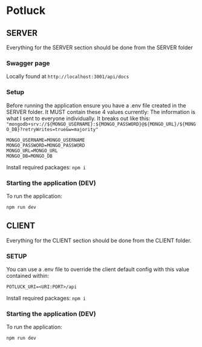 # Potluck
## SERVER
Everything for the SERVER section should be done from the SERVER folder
### Swagger page
Locally found at ```http://localhost:3001/api/docs```

### Setup
Before running the application ensure you have a .env file created in the SERVER folder. It MUST contain these 4 values currently:
The information is what I sent to everyone individually. It breaks out like this:
```"mongodb+srv://${MONGO_USERNAME}:${MONGO_PASSWORD}@${MONGO_URL}/${MONGO_DB}?retryWrites=true&w=majority"```
```
MONGO_USERNAME=MONGO_USERNAME
MONGO_PASSWORD=MONGO_PASSWORD
MONGO_URL=MONGO_URL
MONGO_DB=MONGO_DB
```

Install required packages:
```npm i```

### Starting the application (DEV)

To run the application:
```
npm run dev
```

## CLIENT
Everything for the CLIENT section should be done from the CLIENT folder.
### SETUP
You can use a .env file to override the client default config with this value contained within:
```
POTLUCK_URI=<URI:PORT>/api
```
Install required packages:
```npm i```
### Starting the application (DEV)

To run the application:
```
npm run dev
```

